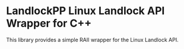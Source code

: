 LandlockPP Linux Landlock API Wrapper for C++
=============================================

This library provides a simple RAII wrapper for the Linux Landlock API.
